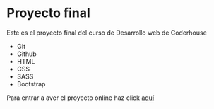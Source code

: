 # Proyecto final

Este es el proyecto final del curso de Desarrollo web de Coderhouse

- Git
- Github
- HTML
- CSS
- SASS
- Bootstrap

Para entrar a aver el proyecto online haz click [aquí](https://axelschein.github.io/proyecto-final/)

